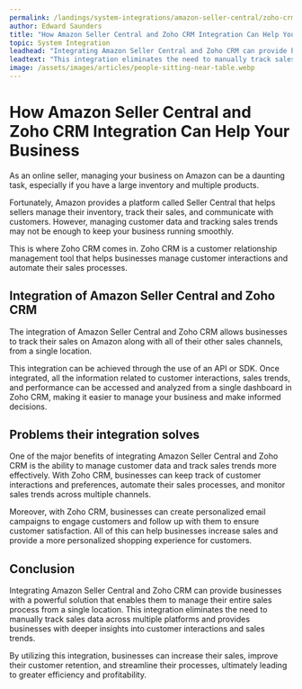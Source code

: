 ```yaml
---
permalink: /landings/system-integrations/amazon-seller-central/zoho-crm
author: Edward Saunders
title: "How Amazon Seller Central and Zoho CRM Integration Can Help Your Business"
topic: System Integration
leadhead: "Integrating Amazon Seller Central and Zoho CRM can provide businesses with a powerful solution that enables them to manage their entire sales process from a single location"
leadtext: "This integration eliminates the need to manually track sales data across multiple platforms and provides businesses with deeper insights into customer interactions and sales trends."
image: /assets/images/articles/people-sitting-near-table.webp
---
```

<div class="arttext">	<h1>How Amazon Seller Central and Zoho CRM Integration Can Help Your Business</h1>
	<p>As an online seller, managing your business on Amazon can be a daunting task, especially if you have a large inventory and multiple products.</p>
	<p>Fortunately, Amazon provides a platform called Seller Central that helps sellers manage their inventory, track their sales, and communicate with customers. However, managing customer data and tracking sales trends may not be enough to keep your business running smoothly.</p>
	<p>This is where Zoho CRM comes in. Zoho CRM is a customer relationship management tool that helps businesses manage customer interactions and automate their sales processes.</p>
	<h2>Integration of Amazon Seller Central and Zoho CRM</h2>
	<p>The integration of Amazon Seller Central and Zoho CRM allows businesses to track their sales on Amazon along with all of their other sales channels, from a single location.</p>
	<p>This integration can be achieved through the use of an API or SDK. Once integrated, all the information related to customer interactions, sales trends, and performance can be accessed and analyzed from a single dashboard in Zoho CRM, making it easier to manage your business and make informed decisions.</p>
	<h2>Problems their integration solves</h2>
	<p>One of the major benefits of integrating Amazon Seller Central and Zoho CRM is the ability to manage customer data and track sales trends more effectively. With Zoho CRM, businesses can keep track of customer interactions and preferences, automate their sales processes, and monitor sales trends across multiple channels.</p>
	<p>Moreover, with Zoho CRM, businesses can create personalized email campaigns to engage customers and follow up with them to ensure customer satisfaction. All of this can help businesses increase sales and provide a more personalized shopping experience for customers.</p>
	<h2>Conclusion</h2>
	<p> Integrating Amazon Seller Central and Zoho CRM can provide businesses with a powerful solution that enables them to manage their entire sales process from a single location. This integration eliminates the need to manually track sales data across multiple platforms and provides businesses with deeper insights into customer interactions and sales trends.</p>
	<p>By utilizing this integration, businesses can increase their sales, improve their customer retention, and streamline their processes, ultimately leading to greater efficiency and profitability.</p>
</div>